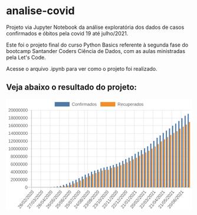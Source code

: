 # analise-covid

Projeto via Jupyter Notebook da análise exploratória dos dados de casos confirmados e óbitos pela covid 19 até julho/2021.

Este foi o projeto final do curso Python Basics referente à segunda fase do bootcamp Santander Coders Ciência de Dados, com as aulas ministradas pela Let's Code.

Acesse o arquivo .ipynb para ver como o projeto foi realizado.

<h2>Veja abaixo o resultado do projeto:</h2>

<img src = 'https://github.com/brunocs25/analise-covid/blob/main/meu-primeiro-grafico.png?raw=true'> </img>
